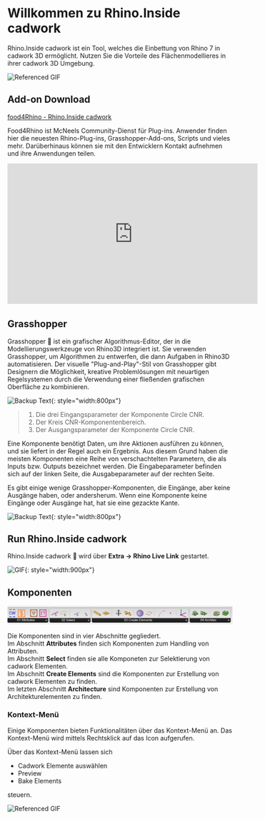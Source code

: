 # Willkommen zu Rhino.Inside cadwork

Rhino.Inside cadwork ist ein Tool, welches die Einbettung von Rhino 7 in cadwork 3D ermöglicht. Nutzen Sie die Vorteile des Flächenmodellieres in ihrer cadwork 3D Umgebung. 


![Referenced GIF](img/beams_curve.gif "beams curve")

## Add-on Download

[food4Rhino - Rhino.Inside cadwork](https://www.food4rhino.com/en/app/rhinoinside-cadwork-3d?lang=de)

Food4Rhino ist McNeels Community-Dienst für Plug-ins. Anwender finden hier die neuesten Rhino-Plug-ins, Grasshopper-Add-ons, Scripts und vieles mehr. Darüberhinaus können sie mit den Entwicklern Kontakt aufnehmen und ihre Anwendungen teilen.

<iframe width="560" height="315" src="https://www.youtube.com/embed/vBh1UHg6ZHQ" title="YouTube video player" frameborder="0" allow="accelerometer; autoplay; clipboard-write; encrypted-media; gyroscope; picture-in-picture" allowfullscreen></iframe>

## Grasshopper

Grasshopper :cricket: ist ein grafischer Algorithmus-Editor, der in die Modellierungswerkzeuge von Rhino3D integriert ist. Sie verwenden Grasshopper, um Algorithmen zu entwerfen, die dann Aufgaben in Rhino3D automatisieren.
Der visuelle "Plug-and-Play"-Stil von Grasshopper gibt Designern die Möglichkeit, kreative Problemlösungen mit neuartigen Regelsystemen durch die Verwendung einer fließenden grafischen Oberfläche zu kombinieren.

![Backup Text](img/process.png "https://modelab.gitbooks.io/grasshopper-primer/content/1-foundations/1-2/2_grasshopper-component-parts.html"){: style="width:800px"}

> 1. Die drei Eingangsparameter der Komponente Circle CNR.
> 2. Der Kreis CNR-Komponentenbereich.
> 3. Der Ausgangsparameter der Komponente Circle CNR.

Eine Komponente benötigt Daten, um ihre Aktionen ausführen zu können, und sie liefert in der Regel auch ein Ergebnis. Aus diesem Grund haben die meisten Komponenten eine Reihe von verschachtelten Parametern, die als Inputs bzw. Outputs bezeichnet werden. Die Eingabeparameter befinden sich auf der linken Seite, die Ausgabeparameter auf der rechten Seite.

Es gibt einige wenige Grasshopper-Komponenten, die Eingänge, aber keine Ausgänge haben, oder andersherum. Wenn eine Komponente keine Eingänge oder Ausgänge hat, hat sie eine gezackte Kante.

![Backup Text](img/components.png "https://modelab.gitbooks.io/grasshopper-primer/content/1-foundations/1-2/2_grasshopper-component-parts.html"){: style="width:800px"}

## Run Rhino.Inside cadwork

Rhino.Inside cadwork :rhinoceros: wird über **Extra -> Rhino Live Link** gestartet. 

![GIF](img/run.gif){: style="width:900px"}

## Komponenten

![Backup Text](img/comps.png "Components")

Die Komponenten sind in vier Abschnitte gegliedert. <br>
Im Abschnitt **Attributes** finden sich Komponenten zum Handling von Attributen.<br>
Im Abschnitt **Select** finden sie alle Komponeten zur Selektierung von cadwork Elementen. <br>
Im Abschnitt **Create Elements** sind die Komponenten zur Erstellung von cadwork Elementen zu finden. <br>
Im letzten Abschnitt **Architecture** sind Komponenten zur Erstellung von Architekturelementen zu finden. 

### Kontext-Menü

Einige Komponenten bieten Funktionalitäten über das Kontext-Menü an. Das Kontext-Menü wird mittels Rechtsklick auf das Icon aufgerufen. <br>

Über das Kontext-Menü lassen sich

* Cadwork Elemente auswählen
* Preview 
* Bake Elements <br>

steuern. 

![Referenced GIF](img/get_elements.gif "get cadwork elements")




